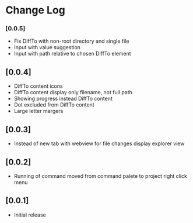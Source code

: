 # Change Log

### [0.0.5]

- Fix DiffTo with non-root directory and single file
- Input with value suggestion
- Input with path relative to chosen DiffTo element

## [0.0.4]

- DiffTo content icons
- DiffTo content display only filename, not full path
- Showing progress instead DiffTo content
- Dot excluded from DiffTo content
- Large letter margers

## [0.0.3]

- Instead of new tab with webview for file changes display explorer view

## [0.0.2]

- Running of command moved from command palete to project right click menu

## [0.0.1]

- Initial release